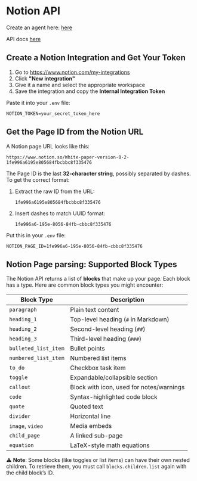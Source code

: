 # Notion API

Create an agent here: [here](https://www.notion.so/my-integrations)

API docs [here](https://github.com/ramnes/notion-sdk-py)


## Create a Notion Integration and Get Your Token

1. Go to https://www.notion.com/my-integrations
2. Click **"New integration"**
3. Give it a name and select the appropriate workspace
4. Save the integration and copy the **Internal Integration Token**

Paste it into your `.env` file:

```env
NOTION_TOKEN=your_secret_token_here
```


## Get the Page ID from the Notion URL

A Notion page URL looks like this:

```
https://www.notion.so/White-paper-version-0-2-1fe996a6195e805684fbcbbc8f335476
```

The Page ID is the last **32-character string**, possibly separated by dashes. To get the correct format:

1. Extract the raw ID from the URL:

   ```
   1fe996a6195e805684fbcbbc8f335476
   ```
2. Insert dashes to match UUID format:

   ```
   1fe996a6-195e-8056-84fb-cbbc8f335476
   ```

Put this in your `.env` file:

```env
NOTION_PAGE_ID=1fe996a6-195e-8056-84fb-cbbc8f335476
```


## Notion Page parsing: Supported Block Types

The Notion API returns a list of **blocks** that make up your page. Each block has a type. Here are common block types you might encounter:

| Block Type           | Description                              |
| -------------------- | ---------------------------------------- |
| `paragraph`          | Plain text content                       |
| `heading_1`          | Top-level heading (`#` in Markdown)      |
| `heading_2`          | Second-level heading (`##`)              |
| `heading_3`          | Third-level heading (`###`)              |
| `bulleted_list_item` | Bullet points                            |
| `numbered_list_item` | Numbered list items                      |
| `to_do`              | Checkbox task item                       |
| `toggle`             | Expandable/collapsible section           |
| `callout`            | Block with icon, used for notes/warnings |
| `code`               | Syntax-highlighted code block            |
| `quote`              | Quoted text                              |
| `divider`            | Horizontal line                          |
| `image`, `video`     | Media embeds                             |
| `child_page`         | A linked sub-page                        |
| `equation`           | LaTeX-style math equations               |

⚠️ **Note**: Some blocks (like toggles or list items) can have their own nested children. To retrieve them, you must call `blocks.children.list` again with the child block’s ID.

